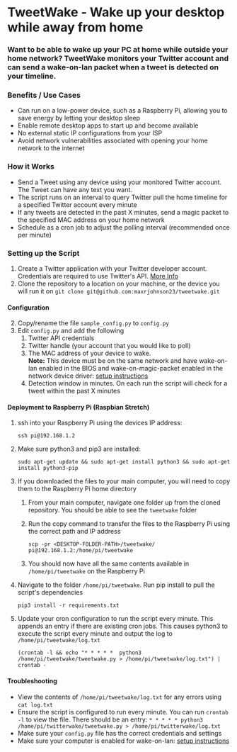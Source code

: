 # TweetWake - Wake up your desktop while away from home
### Want to be able to wake up your PC at home while outside your home network? TweetWake monitors your Twitter account and can send a wake-on-lan packet when a tweet is detected on your timeline.

### Benefits / Use Cases
* Can run on a low-power device, such as a Raspberry Pi, allowing you to save energy by letting your desktop sleep
* Enable remote desktop apps to start up and become available
* No external static IP configurations from your ISP
* Avoid network vulnerabilities associated with opening your home network to the internet

### How it Works
* Send a Tweet using any device using your monitored Twitter account.  The Tweet can have any text you want.
* The script runs on an interval to query Twitter pull the home timeline for a specified Twitter account every minute
* If any tweets are detected in the past X minutes, send a magic packet to the specified MAC address on your home network
* Schedule as a cron job to adjust the polling interval (recommended once per minute)


### Setting up the Script
1. Create a Twitter application with your Twitter developer account.  Credentials are required to use Twitter's API.  [More Info](https://developer.twitter.com/en/docs/basics/apps/overview)
2. Clone the repository to a location on your machine, or the device you will run it on
    `git clone git@github.com:maxrjohnson23/tweetwake.git`

#### Configuration
2. Copy/rename the file `sample_config.py` to `config.py`
3. Edit `config.py` and add the following
   1. Twitter API credentials
   2. Twitter handle (your account that you would like to poll)
   3. The MAC address of your device to wake.  
    **Note:** This device must be on the same network and have wake-on-lan enabled in the BIOS and wake-on-magic-packet enabled in the network device driver: [setup instructions](https://www.lifewire.com/wake-on-lan-4149800)
   4. Detection window in minutes.  On each run the script will check for a tweet within the past X minutes
   
#### Deployment to Raspberry Pi (Raspbian Stretch)
1. ssh into your Raspberry Pi using the devices IP address:   

     `ssh pi@192.168.1.2` 


1. Make sure python3 and pip3 are installed:   

     `sudo apt-get update && sudo apt-get install python3 && sudo apt-get install python3-pip`


1. If you downloaded the files to your main computer, you will need to copy them to the Raspberry Pi home directory
   1. From your main computer, navigate one folder up from the cloned repository.  You should be able to see the `tweetwake` folder
   1. Run the copy command to transfer the files to the Raspberry Pi using the correct path and IP address
   
        `scp -pr <DESKTOP-FOLDER-PATH>/tweetwake/ pi@192.168.1.2:/home/pi/tweetwake`
   
   
   1. You should now have all the same contents available in `/home/pi/tweetwake` on the Raspberry Pi
   
1.  Navigate to the folder `/home/pi/tweetwake`.  Run pip install to pull the script's dependencies

    `pip3 install -r requirements.txt`
   
1.  Update your cron configuration to run the script every minute.  This appends an entry if there are existing cron jobs. This causes python3 to execute the script every minute and output the log to `/home/pi/tweetwake/log.txt`
   
    `(crontab -l && echo "* * * * *  python3 /home/pi/tweetwake/tweetwake.py > /home/pi/tweetwake/log.txt") | crontab -`
   
     
#### Troubleshooting
* View the contents of `/home/pi/tweetwake/log.txt` for any errors using `cat log.txt`
* Ensure the script is configured to run every minute.  You can run `crontab -l` to view the file.  There should be an entry: `* * * * * python3 /home/pi/twitterwake/tweetwake.py > /home/pi/twitterwake/log.txt`
* Make sure your `config.py` file has the correct credentials and settings
* Make sure your computer is enabled for wake-on-lan: [setup instructions](https://www.lifewire.com/wake-on-lan-4149800)


